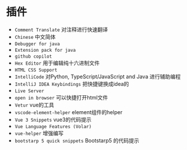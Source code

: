 # 插件
- `Comment Translate`  对注释进行快速翻译
- `Chinese`  中文简体
- `Debugger for java`
- `Extension pack for java`
- `github copilot`
- `Hex Editor`  用于编辑纯十六进制文件
- `HTML CSS Support`
- `IntelliCode`  对Python, TypeScript/JavaScript and Java 进行辅助编程
- `IntelliJ IDEA Keybindings`  把快捷键换成idea的
- `Live Server`  
- `open in browser`  可以快捷打开html文件
- `Vetur`  vue的工具
- `vscode-element-helper`  element组件的helper
- `Vue 3 Snippets`  vue3的代码提示
- `Vue Language Features (Volar)`
- `vue-helper`  增强编写
- `bootstarp 5 quick snippets` Bootstarp5 的代码提示

